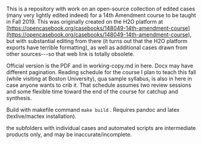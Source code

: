 This is a repository with work on an open-source collection of edited cases (many very lightly edited indeed) for a 14th Amendment course to be taught in Fall 2019.  This was originally created on the H2O platform at [https://opencasebook.org/casebooks/148049-14th-amendment-course](https://opencasebook.org/casebooks/148049-14th-amendment-course), but with substantial editing from there (it turns out that the H2O platform exports have terrible formatting), as well as additional cases drawn from other sources---so that web link is totally obsolete.

Official version is the PDF and in working-copy.md in here.  Docx may have different pagination.  Reading schedule for the course I plan to teach this fall (while visiting at Boston University), qua sample syllabus, is also in here in case anyone wants to crib it.  That schedule assumes two review sessions and some flexible time toward the end of the course for catchup and synthesis. 

Build with makefile command `make build` . Requires pandoc and latex (texlive/mactex installation).

the subfolders with individual cases and automated scripts are intermediate products only, and may be inaccurate/incomplete.
